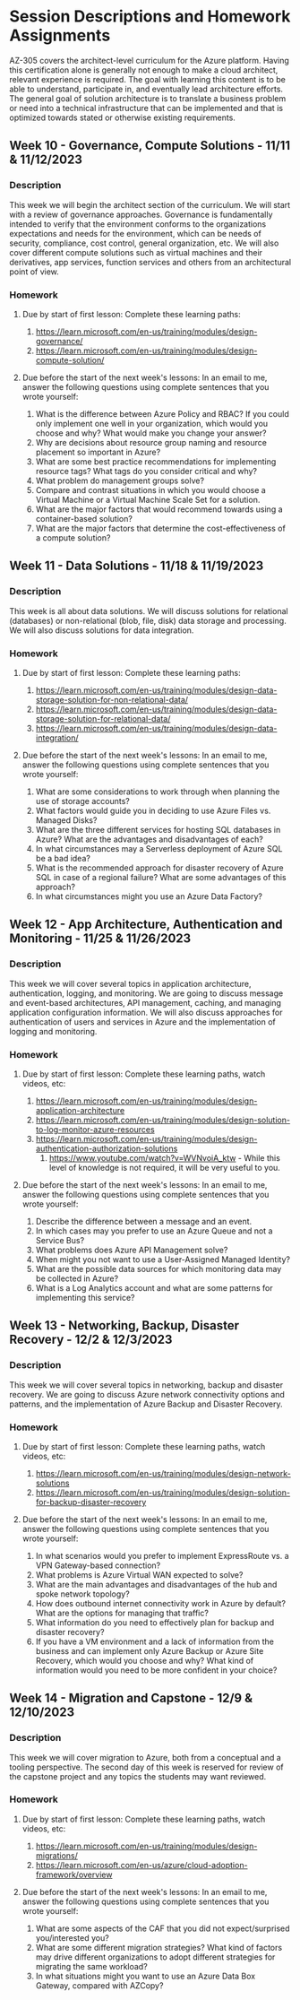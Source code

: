 # Session Descriptions and Homework Assignments

AZ-305 covers the architect-level curriculum for the Azure platform. Having this certification alone is generally not enough to make a cloud architect, relevant experience is required. The goal with learning this content is to be able to understand, participate in, and eventually lead architecture efforts. The general goal of solution architecture is to translate a business problem or need into a technical infrastructure that can be implemented and that is optimized towards stated or otherwise existing requirements. 

## Week 10 - Governance, Compute Solutions  - 11/11 & 11/12/2023

### Description
This week we will begin the architect section of the curriculum. We will start with a review of governance approaches. Governance is fundamentally intended to verify that the environment conforms to the organizations expectations and needs for the environment, which can be needs of security, compliance, cost control, general organization, etc. We will also cover different compute solutions such as virtual machines and their derivatives, app services, function services and others from an architectural point of view.

### Homework
1. Due by start of first lesson: Complete these learning paths: 
    1. https://learn.microsoft.com/en-us/training/modules/design-governance/
    2. https://learn.microsoft.com/en-us/training/modules/design-compute-solution/

2. Due before the start of the next week's lessons: In an email to me, answer the following questions using complete sentences that you wrote yourself:
    1. What is the difference between Azure Policy and RBAC? If you could only implement one well in your organization, which would you choose and why? What would make you change your answer? 
    2. Why are decisions about resource group naming and resource placement so important in Azure?
    3. What are some best practice recommendations for implementing resource tags? What tags do you consider critical and why?
    4. What problem do management groups solve? 
    5. Compare and contrast situations in which you would choose a Virtual Machine or a Virtual Machine Scale Set for a solution.
    6. What are the major factors that would recommend towards using a container-based solution?
    7. What are the major factors that determine the cost-effectiveness of a compute solution?

## Week 11 - Data Solutions  - 11/18 & 11/19/2023

### Description
This week is all about data solutions. We will discuss solutions for relational (databases) or non-relational (blob, file, disk) data storage and processing. We will also discuss solutions for data integration.

### Homework
1. Due by start of first lesson: Complete these learning paths: 
    1. https://learn.microsoft.com/en-us/training/modules/design-data-storage-solution-for-non-relational-data/
    2. https://learn.microsoft.com/en-us/training/modules/design-data-storage-solution-for-relational-data/
    3. https://learn.microsoft.com/en-us/training/modules/design-data-integration/

2. Due before the start of the next week's lessons: In an email to me, answer the following questions using complete sentences that you wrote yourself:
    1. What are some considerations to work through when planning the use of storage accounts?
    2. What factors would guide you in deciding to use Azure Files vs. Managed Disks?
    3. What are the three different services for hosting SQL databases in Azure? What are the advantages and disadvantages of each?
    4. In what circumstances may a Serverless deployment of Azure SQL be a bad idea?
    5. What is the recommended approach for disaster recovery of Azure SQL in case of a regional failure? What are some advantages of this approach?
    6. In what circumstances might you use an Azure Data Factory?

## Week 12 - App Architecture, Authentication and Monitoring  - 11/25 & 11/26/2023

### Description
This week we will cover several topics in application architecture, authentication, logging, and monitoring. We are going to discuss message and event-based architectures, API management, caching, and managing application configuration information. We will also discuss approaches for authentication of users and services in Azure and the implementation of logging and monitoring. 

### Homework
1. Due by start of first lesson: Complete these learning paths, watch videos, etc: 
    1. https://learn.microsoft.com/en-us/training/modules/design-application-architecture
    2. https://learn.microsoft.com/en-us/training/modules/design-solution-to-log-monitor-azure-resources
    3. https://learn.microsoft.com/en-us/training/modules/design-authentication-authorization-solutions
        1. https://www.youtube.com/watch?v=WVNvoiA_ktw - While this level of knowledge is not required, it will be very useful to you. 

2. Due before the start of the next week's lessons: In an email to me, answer the following questions using complete sentences that you wrote yourself:
    1. Describe the difference between a message and an event.
    2. In which cases may you prefer to use an Azure Queue and not a Service Bus?
    3. What problems does Azure API Management solve?
    4. When might you not want to use a User-Assigned Managed Identity? 
    5. What are the possible data sources for which monitoring data may be collected in Azure?
    6. What is a Log Analytics account and what are some patterns for implementing this service?

## Week 13 - Networking, Backup, Disaster Recovery  - 12/2 & 12/3/2023

### Description
This week we will cover several topics in networking, backup and disaster recovery. We are going to discuss Azure network connectivity options and patterns, and the implementation of Azure Backup and Disaster Recovery.

### Homework
1. Due by start of first lesson: Complete these learning paths, watch videos, etc: 
    1. https://learn.microsoft.com/en-us/training/modules/design-network-solutions
    2. https://learn.microsoft.com/en-us/training/modules/design-solution-for-backup-disaster-recovery

2. Due before the start of the next week's lessons: In an email to me, answer the following questions using complete sentences that you wrote yourself:
    1. In what scenarios would you prefer to implement ExpressRoute vs. a VPN Gateway-based connection? 
    2. What problems is Azure Virtual WAN expected to solve?
    3. What are the main advantages and disadvantages of the hub and spoke network topology?
    4. How does outbound internet connectivity work in Azure by default? What are the options for managing that traffic? 
    5. What information do you need to effectively plan for backup and disaster recovery?
    6. If you have a VM environment and a lack of information from the business and can implement only Azure Backup or Azure Site Recovery, which would you choose and why? What kind of information would you need to be more confident in your choice?

## Week 14 - Migration and Capstone  - 12/9 & 12/10/2023

### Description
This week we will cover migration to Azure, both from a conceptual and a tooling perspective. The second day of this week is reserved for review of the capstone project and any topics the students may want reviewed.

### Homework
1. Due by start of first lesson: Complete these learning paths, watch videos, etc: 
    1. https://learn.microsoft.com/en-us/training/modules/design-migrations/
    2. https://learn.microsoft.com/en-us/azure/cloud-adoption-framework/overview

2. Due before the start of the next week's lessons: In an email to me, answer the following questions using complete sentences that you wrote yourself:
    1. What are some aspects of the CAF that you did not expect/surprised you/interested you? 
    2. What are some different migration strategies? What kind of factors may drive different organizations to adopt different strategies for migrating the same workload?
    3. In what situations might you want to use an Azure Data Box Gateway, compared with AZCopy?